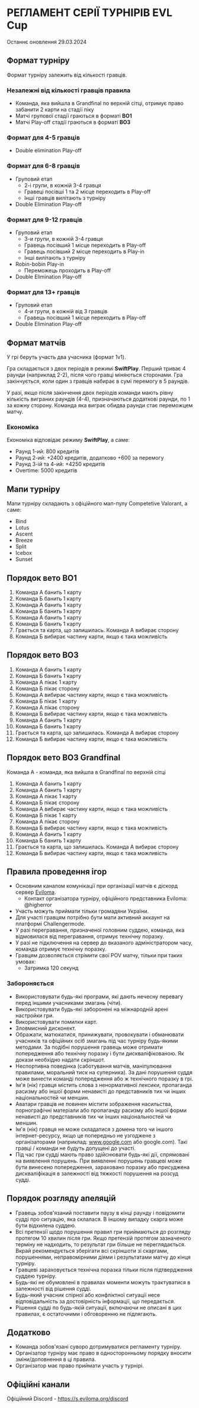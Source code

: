 # РЕГЛАМЕНТ СЕРІЇ ТУРНІРІВ EVL Cup

Останнє оновлення 29.03.2024

## Формат турніру

Формат турніру залежить від кількості гравців.

### Незалежні від кількості гравців правила

- Команда, яка вийшла в Grandfinal по верхній сітці, отримує право забанити 2 карти на стадії піку
- Матчі групової стадії граються в форматі **BO1**
- Матчі Play-off стадії граються в форматі **BO3**

### Формат для 4-5 гравців

- Double elimination Play-off

### Формат для 6-8 гравців

- Груповий етап
  - 2-і групи, в кожній 3-4 гравця
  - Гравеці посівші 1 та 2 місце переходить в Play-off
  - Інші гравців вилітають з турніру
- Double Elimination Play-off

### Формат для 9-12 гравців

- Груповий етап
  - 3-и групи, в кожній 3-4 гравця
  - Гравець посівший 1 місце переходить в Play-off
  - Гравець посівший 2 місце переходить в Play-in
  - Інші вилітають з турніру
- Robin-bobin Play-in
    - Переможець проходить в Play-off
- Double Elimination Play-off

### Формат для 13+ гравців

- Груповий етап
  - 4-и групи, в кожній від 3 гравців
  - Гравець посівший 1 місце переходить в Play-off
- Double Elimination Play-off

## Формат матчів

У грі беруть участь два учасника (формат 1v1).

Гра складається з двох періодів в режимі **SwiftPlay**. Перший триває 4 раунди (наприклад 2-2), після чого гравці міняються сторонами. Гра закінчується, коли один з гравців набирає в сумі перемогу в 5 раундів.

У разі, якщо після закінчення двох періодів команди мають рівну кількість виграних раундів (4-4), призначаються додаткові раунди, по 1 за кожну сторону. Команда яка виграє обидва раунди стає переможцем матчу.

### Економіка

Економіка відповідає режиму **SwiftPlay**, а саме:

- Раунд 1-ий: 800 кредитів
- Раунд 2-ий: +2400 кредитів, додатково +600 за перемогу
- Раунд 3-ій та 4-ий: +4250 кредитів
- Overtime: 5000 кредитів

## Мапи турніру
Мапи турніру складають з офіційного мап-пулу Competetive Valorant, а саме:

- Bind
- Lotus
- Ascent
- Breeze
- Split
- Icebox
- Sunset

## Порядок вето BO1

1. Команда А банить 1 карту
2. Команда Б банить 1 карту
3. Команда А банить 1 карту
4. Команда Б банить 1 карту
5. Команда А банить 1 карту
6. Команда Б банить 1 карту
7. Грається та карта, що залишилась. Команда А вибирає сторону
8. Команда Б вибирає частину карти, якщо є така можливість

## Порядок вето BO3

1. Команда А банить 1 карту
2. Команда Б банить 1 карту
3. Команда А пікає 1 карту
4. Команда Б пікає сторону
5. Команда А вибирає частину карти, якщо є така можливість
6. Команда Б пікає 1 карту
4. Команда А пікає сторону
5. Команда Б вибирає частину карти, якщо є така можливість
7. Команда А банить 1 карту
8. Команда Б банить 1 карту
9. Грається та карта, що залишилась. Команда А вибирає сторону
10. Команда Б вибирає частину карти, якщо є така можливість

## Порядок вето BO3 Grandfinal

Команда А - команда, яка вийшла в Grandfinal по верхній сітці

1. Команда А банить 1 карту
2. Команда А банить 1 карту
3. Команда А пікає 1 карту
4. Команда Б пікає сторону
5. Команда А вибирає частину карти, якщо є така можливість
6. Команда Б пікає 1 карту
4. Команда А пікає сторону
5. Команда Б вибирає частину карти, якщо є така можливість
7. Команда А банить 1 карту
8. Команда Б банить 1 карту
9. Грається та карта, що залишилась. Команда А вибирає сторону
10. Команда Б вибирає частину карти, якщо є така можливість

## Правила проведення ігор
- Основним каналом комунікації при організації матчів є діскорд сервер [Eviloma](https://s.eviloma.org/discord).
  - Контакт організатора турніру, офіційного представника Eviloma: @higherror
- Участь можуть приймати тільки громадяни України.
- Для участі гравцям потрібно бути мати активний аккаунт на платформі Challengermode.
- У разі перегравання, призначеної головним суддею, команда, яка відмовилася від перегравання, отримує технічну поразку.
- У разі не підключення на сервер до вказаного адміністратором часу, команда отримує технічну поразку.
- Гравцям дозволяється стрімити свої POV матчу, тільки при таких умовах:
  - Затримка 120 секунд

### Забороняється
- Використовувати будь-які програми, які дають нечесну перевагу перед іншими учасниками змагань (чіти).
- Використовувати будь-які заборонені на міжнародній арені настройки гри.
- Використовувати помилки карт.
- Зловмисний дисконект.
- Ображати, матюкатися, принижувати, провокувати і обманювати учасників та офіційних осіб змагань під час турніру будь-якими методами. За подібні порушення гравець може отримати попередження або технічну поразку і бути дискваліфікованою. Як докази необхідно надати скріншот.
- Неспортивна поведінка (саботування матчів, маніпулювання правилами, моральний тиск на суперника). За дані порушення суддя може винести команді попередження або ж технічного поразку в грі.
- Ім'я (нік) гравця містить слова з ненормативної лексики, пропаганда расизму або іншої форми ненависті до представників тих чи інших національностей чи меншин.
- Аватари гравців не повинен містити зображення насильства, порнографічні матеріали або пропаганду расизму або іншої форми ненависті до представників тих чи інших національностей чи меншин.
- Ім'я (нік) гравця не може складатися з домена того чи іншого інтернет-ресурсу, якщо це попередньо не узгоджене з організаторами (наприклад: www.google.com або google.com). Такі гравці / команди не будуть допущені до участі.
- Під час гри судді мають право здійснювати будь-які дії, спрямовані на виявлення порушень. При виявленні порушень гравцеві може бути винесено попередження, зараховано поразку або присуджена дискваліфікація в залежності від тяжкості порушення на розсуд судді.

## Порядок розгляду апеляцій
- Гравець зобов'язаний поставити паузу в кінці раунду і повідомити судді про ситуацію, яка склалася. В іншому випадку скарга може бути відхилена суддею.
- Всі претензії щодо порушення правил гри приймаються до розгляду протягом 10 хвилин після гри. Якщо претензій протягом зазначеного терміну не надходить, то результат гри більше не переглядається. Вкрай рекомендується зберігати всі скріншоти зі скаргами, порушеннями, неправомірними діями і результатами матчу до кінця турніру.
- Гравцеві зараховується технічна поразка тільки після підтвердження суддею турніру.
- Будь-які не обумовлені в правилах моменти можуть трактуватися в залежності від рішення судді.
- Будь-який учасник спірної або конфліктної ситуації несе відповідальність за достовірність інформації, що передається.
- Рішення судді по будь-якій ситуації, включаючи не описані в цих правилах, є остаточними і обговоренню не підлягають.

## Додатково
- Команда зобов'язані суворо дотримуватися регламенту турніру.
- Організатор турніру має право в односторонньому порядку вносити зміни/доповнення в ці правила.
- Організатор має право приймати участь у турнірі.

## Офіційні канали
Офіційний Discord - https://s.eviloma.org/discord


